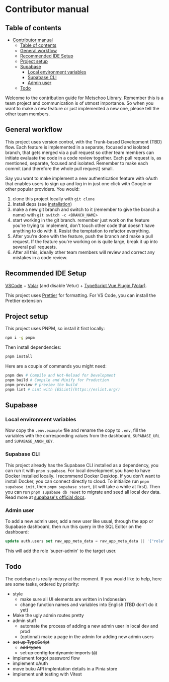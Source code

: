 # Contributor manual

## Table of contents

<!--toc:start-->

- [Contributor manual](#contributor-manual)
  - [Table of contents](#table-of-contents)
  - [General workflow](#general-workflow)
  - [Recommended IDE Setup](#recommended-ide-setup)
  - [Project setup](#project-setup)
  - [Supabase](#supabase)
    - [Local environment variables](#local-environment-variables)
    - [Supabase CLI](#supabase-cli)
    - [Admin user](#admin-user)
  - [Todo](#todo)
  <!--toc:end-->

Welcome to the contribution guide for Metschoo Library. Remember this is a team
project and communication is of utmost importance. So when you want to make a
new feature or just implemented a new one, please tell the other team members.

## General workflow

This project uses version control, with the Trunk-based Development (TBD) flow.
Each feature is implemented in a separate, focused and isolated branch, that gets
merged via a pull request so other team members can initiate evaluate the code in
a code review together. Each pull request is, as mentioned, separate, focused and
isolated. Remember to make each commit (and therefore the whole pull request)
small.

Say you want to make implement a new authentication feature with oAuth that enables
users to sign up and log in in just one click with Google or other popular providers.
You would:

1. clone this project locally with `git clone`
2. Install deps (see [installation](#installation))
3. make a new git branch and switch to it (remember to give the branch a name)
   with `git switch -c <BRANCH_NAME>`
4. start working in the git branch. remember just work on the feature you're trying
   to implement, don't touch other code that doesn't have anything to do with it.
   Resist the temptation to refactor everything.
5. After you're done with the feature, push the branch and make a pull request.
   If the feature you're working on is quite large, break it up into several pull
   requests.
6. After all this, ideally other team members will review and correct any mistakes
   in a code review.

## Recommended IDE Setup

[VSCode](https://code.visualstudio.com/) + [Volar](https://marketplace.visualstudio.com/items?itemName=Vue.volar)
(and disable Vetur) + [TypeScript Vue Plugin (Volar)](https://marketplace.visualstudio.com/items?itemName=Vue.vscode-typescript-vue-plugin).

This project uses [Prettier](https://prettier.io) for formatting. For VS Code,
you can install the Prettier extension

## Project setup

This project uses PNPM, so install it first locally:

```bash
npm i -g pnpm
```

Then install dependencies:

```sh
pnpm install
```

Here are a couple of commands you might need:

```sh
pnpm dev # Compile and Hot-Reload for Development
pnpm build # Compile and Minify for Production
pnpm preview # preview the build
pnpm lint # Lint with [ESLint](https://eslint.org/)
```

## Supabase

### Local environment variables

Now copy the `.env.example` file and rename the copy to `.env`, fill the
variables with the corresponding values from the dashboard, `SUPABASE_URL` and
`SUPABASE_ANON_KEY`.

### Supabase CLI

This project already has the Supabase CLI installed as a dependency, you can run
it with `pnpm supabase`. For local development you have to have Docker installed
locally. I recommend Docker Desktop. If you don't want to install Docker, you
can connect directly to cloud. To initialize run `pnpm supabase init`, then
`pnpm supabase start`, (it will take a while at first). Then you can run `pnpm
supabase db reset` to migrate and seed all local dev data. Read more at
[supabase's official docs](https://supabase.com/docs/guides/cli/getting-started).

### Admin user

To add a new admin user, add a new user like usual, through the app or Supabase
dashboard, then run this query in the SQL Editor on the dashboard:

```sql
update auth.users set raw_app_meta_data = raw_app_meta_data || '{"role": "super-admin"}' where auth.users.email = 'email';
```

This will add the role 'super-admin' to the target user.

## Todo

The codebase is really messy at the moment. If you would like to help, here are
some tasks, ordered by priority:

- style
  - make sure all UI elements are written in Indonesian
  - change function names and variables into English (TBD don't do it yet)
- Make the ugly admin routes pretty
- admin stuff
  - automate the process of adding a new admin user in local dev and prod
  - (optional) make a page in the admin for adding new admin users
- ~~set up TypeScript~~
  - ~~add types~~
  - ~~set up config for dynamic imports (`@`)~~
- implement forgot password flow
- implement oAuth
- move buku API implentation details in a Pinia store
- implement unit testing with Vitest
